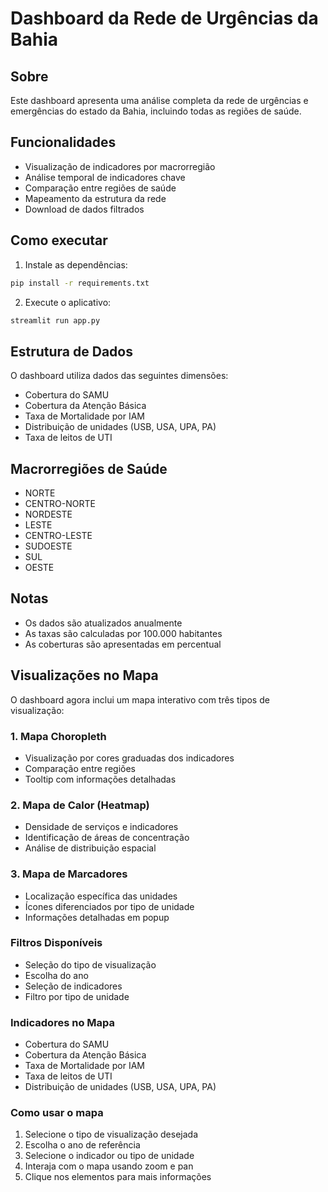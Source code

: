 # Dashboard da Rede de Urgências da Bahia

## Sobre
Este dashboard apresenta uma análise completa da rede de urgências e emergências do estado da Bahia, incluindo todas as regiões de saúde.

## Funcionalidades
- Visualização de indicadores por macrorregião
- Análise temporal de indicadores chave
- Comparação entre regiões de saúde
- Mapeamento da estrutura da rede
- Download de dados filtrados

## Como executar
1. Instale as dependências:
```bash
pip install -r requirements.txt
```

2. Execute o aplicativo:
```bash
streamlit run app.py
```

## Estrutura de Dados
O dashboard utiliza dados das seguintes dimensões:
- Cobertura do SAMU
- Cobertura da Atenção Básica
- Taxa de Mortalidade por IAM
- Distribuição de unidades (USB, USA, UPA, PA)
- Taxa de leitos de UTI

## Macrorregiões de Saúde
- NORTE
- CENTRO-NORTE
- NORDESTE
- LESTE
- CENTRO-LESTE
- SUDOESTE
- SUL
- OESTE

## Notas
- Os dados são atualizados anualmente
- As taxas são calculadas por 100.000 habitantes
- As coberturas são apresentadas em percentual

## Visualizações no Mapa

O dashboard agora inclui um mapa interativo com três tipos de visualização:

### 1. Mapa Choropleth
- Visualização por cores graduadas dos indicadores
- Comparação entre regiões
- Tooltip com informações detalhadas

### 2. Mapa de Calor (Heatmap)
- Densidade de serviços e indicadores
- Identificação de áreas de concentração
- Análise de distribuição espacial

### 3. Mapa de Marcadores
- Localização específica das unidades
- Ícones diferenciados por tipo de unidade
- Informações detalhadas em popup

### Filtros Disponíveis
- Seleção do tipo de visualização
- Escolha do ano
- Seleção de indicadores
- Filtro por tipo de unidade

### Indicadores no Mapa
- Cobertura do SAMU
- Cobertura da Atenção Básica
- Taxa de Mortalidade por IAM
- Taxa de leitos de UTI
- Distribuição de unidades (USB, USA, UPA, PA)

### Como usar o mapa
1. Selecione o tipo de visualização desejada
2. Escolha o ano de referência
3. Selecione o indicador ou tipo de unidade
4. Interaja com o mapa usando zoom e pan
5. Clique nos elementos para mais informações
